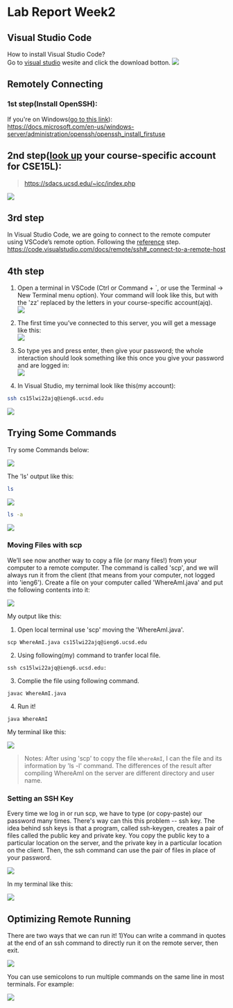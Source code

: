 # Lab Report Week2

## Visual Studio Code

How to install Visual Studio Code?  
Go to [visual studio](https://code.visualstudio.com/) wesite and click the download botton.
![](./vs.png)  

## Remotely Connecting

### 1st step(Install OpenSSH):  

If you're on Windows([go to this link](https://docs.microsoft.com/en-us/windows-server/administration/openssh/openssh_install_firstuse)):  
https://docs.microsoft.com/en-us/windows-server/administration/openssh/openssh_install_firstuse  


## 2nd step([look up](https://sdacs.ucsd.edu/~icc/index.php) your course-specific account for CSE15L):  

> https://sdacs.ucsd.edu/~icc/index.php

![](./specificaccount.png)  


## 3rd step  


In Visual Studio Code, we are going to connect to the remote computer using VSCode’s remote option. Following the [reference](https://code.visualstudio.com/docs/remote/ssh#_connect-to-a-remote-host) step.  
https://code.visualstudio.com/docs/remote/ssh#_connect-to-a-remote-host  


## 4th step  


1. Open a terminal in VSCode (Ctrl or Command + `, or use the Terminal → New Terminal menu option).  Your command will look like this, but with the 'zz' replaced by the letters in your course-specific account(ajq).  
![](./1.png)  

2. The first time you’ve connected to this server, you will  get a message like this:  
![](./2.png)  

3. So type yes and press enter, then give your password; the whole interaction should look something like this once you give your password and are logged in:  
![](./3.png)  

4. In Visual Studio, my ternimal look like this(my account):  

```bash
ssh cs15lwi22ajq@ieng6.ucsd.edu
```

![](./5.png)     

## Trying Some Commands

Try some Commands below: 

![](./6.png)  

The 'ls' output like this:

```bash
ls
```

![](./7.png)  

```bash 
ls -a
```  

![](./14.png) 

### Moving Files with scp

We’ll see now another way to copy a file (or many files!) from your computer to a remote computer. The command is called 'scp', and we will always run it from the client (that means from your computer, not logged into 'ieng6'). Create a file on your computer called 'WhereAmI.java' and put the following contents into it: 

![](./8.png) 




My output like this:

1. Open local terminal use 'scp' moving the 'WhereAmI.java'.  
```
scp WhereAmI.java cs15lwi22ajq@ieng6.ucsd.edu
```

2. Using following(my) command to tranfer local file.

```
ssh cs15lwi22ajq@ieng6.ucsd.edu:
```

3. Complie the file using following command.
```
javac WhereAmI.java 
```

4. Run it!
```
java WhereAmI 
```

My terminal like this:


![](./15.png) 

> Notes: After using 'scp' to copy the file `WhereAmI`, I can the file and its information by 'ls -l' command. The differences of the result after compiling WhereAmI on the server are different directory and user name.  

### Setting an SSH Key

Every time we log in or run scp, we have to type (or copy-paste) our password many times. There's way can this this problem -- ssh key. The idea behind ssh keys is that a program, called ssh-keygen, creates a pair of files called the public key and private key. You copy the public key to a particular location on the server, and the private key in a particular location on the client. Then, the ssh command can use the pair of files in place of your password.  

![](./10.png)  

In my terminal like this:  

![](./11.png)  

## Optimizing Remote Running

There are two ways that we can run it!
1)You can write a command in quotes at the end of an ssh command to directly run it on the remote server, then exit.  

![](./12.png)

You can use semicolons to run multiple commands on the same line in most terminals. For example:

![](./13.png)  

